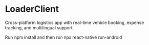# LoaderClient
Cross-platform logistics app with real-time vehicle booking, expense tracking, and multilingual support.

Run npm install and then run npx react-native run-android
